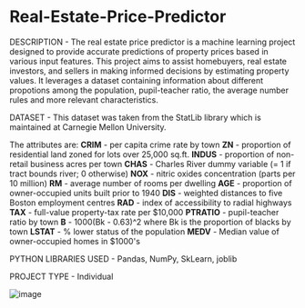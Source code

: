 # Real-Estate-Price-Predictor
DESCRIPTION - The real estate price predictor is a machine learning project designed to provide accurate predictions of property prices based in various input features. This project aims to assist homebuyers, real estate investors, and sellers in making informed decisions by estimating property values. It leverages a dataset containing information about different propotions among the population, pupil-teacher ratio, the average number rules and more relevant characteristics.

DATASET - This dataset was taken from the StatLib library which is maintained at Carnegie Mellon University.

The attributes are:
**CRIM** - per capita crime rate by town
**ZN** - proportion of residential land zoned for lots over 25,000 sq.ft.
**INDUS** - proportion of non-retail business acres per town
**CHAS** - Charles River dummy variable (= 1 if tract bounds river; 0 otherwise)
**NOX** - nitric oxides concentration (parts per 10 million)
**RM** - average number of rooms per dwelling
**AGE** - proportion of owner-occupied units built prior to 1940
**DIS** - weighted distances to five Boston employment centres
**RAD** - index of accessibility to radial highways
**TAX** - full-value property-tax rate per $10,000
**PTRATIO** - pupil-teacher ratio by town
**B** - 1000(Bk - 0.63)^2 where Bk is the proportion of blacks by town
**LSTAT** - % lower status of the population
**MEDV** - Median value of owner-occupied homes in $1000's


PYTHON LIBRARIES USED - Pandas, NumPy, SkLearn, joblib

PROJECT TYPE - Individual

![image](https://github.com/divyanshsahu2020/Real-Estate-Price-Predictor/assets/80671629/979db263-cd09-4b6c-9359-c81e1243c4aa)
